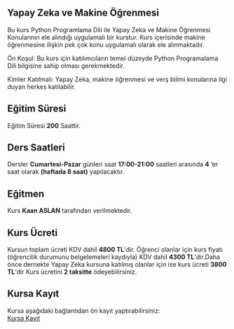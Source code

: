 ## Yapay Zeka ve Makine Öğrenmesi

Bu kurs Python Programlama Dili ile Yapay Zeka ve Makine Öğrenmesi Konularının ele alındığı uygulamalı bir kurstur. Kurs içerisinde makine öğrenmesine ilişkin pek çok konu uygulamalı olarak ele alınmaktadır. 

Ön Koşul: Bu kurs için katılımcıların temel düzeyde Python Programalama Dili bilgisine sahip olması gerekmektedir. 

Kimler Katılmalı:  Yapay Zeka, makine öğrenmesi ve verş bilimi konularına ilgi duyan herkes katılabilir.

## Eğitim Süresi
Eğitim Süresi __200__ Saattir.

## Ders Saatleri
Dersler __Cumartesi-Pazar__ günleri saat __17:00-21:00__ saatleri arasında __4__ ’er saat olarak __(haftada 8 saat)__ yapılacaktır.

## Eğitmen
Kurs __Kaan ASLAN__ tarafından verilmektedir.

## Kurs Ücreti
Kursun toplam ücreti KDV dahil __4800 TL__'dir. Öğrenci olanlar için kurs fiyatı (öğrencilik durumunu belgelemeleri kaydıyla) KDV dahil __4300 TL__'dir.Daha önce dernekte Yapay Zeka kursuna katılmış olanlar için ise kurs ücreti __3800 TL__'dir  Kurs ücretini __2 taksitte__ ödeyebilirsiniz.


## Kursa Kayıt
Kursa aşağıdaki bağlantıdan ön kayıt yaptırabilirsiniz:<br>
[Kursa Kayıt]( https://zoom.us/meeting/register/tJMqd-qsqTMjEtRU0HlVWEa_kTHP-DJeWHcI)
